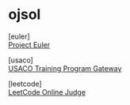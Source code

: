 # ojsol

[euler]  
[Project Euler](https://projecteuler.net/)  

[usaco]  
[USACO Training Program Gateway](http://train.usaco.org/usacogate)

[leetcode]  
[LeetCode Online Judge](https://leetcode.com/)
